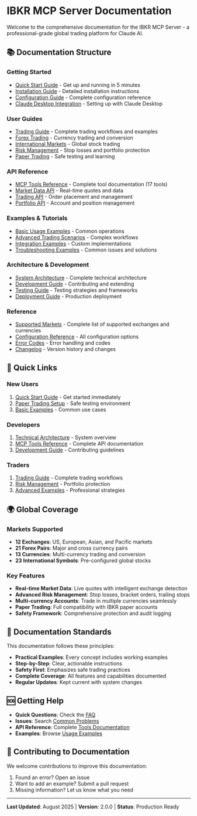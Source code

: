 # IBKR MCP Server Documentation

Welcome to the comprehensive documentation for the IBKR MCP Server - a professional-grade global trading platform for Claude AI.

## 📚 Documentation Structure

### **Getting Started**
- [Quick Start Guide](guides/quick-start.md) - Get up and running in 5 minutes
- [Installation Guide](guides/installation.md) - Detailed installation instructions
- [Configuration Guide](guides/configuration.md) - Complete configuration reference
- [Claude Desktop Integration](guides/claude-integration.md) - Setting up with Claude Desktop

### **User Guides**
- [Trading Guide](guides/trading.md) - Complete trading workflows and examples
- [Forex Trading](guides/forex.md) - Currency trading and conversion
- [International Markets](guides/international.md) - Global stock trading
- [Risk Management](guides/risk-management.md) - Stop losses and portfolio protection
- [Paper Trading](guides/paper-trading.md) - Safe testing and learning

### **API Reference**
- [MCP Tools Reference](api/tools.md) - Complete tool documentation (17 tools)
- [Market Data API](api/market-data.md) - Real-time quotes and data
- [Trading API](api/trading.md) - Order placement and management
- [Portfolio API](api/portfolio.md) - Account and position management

### **Examples & Tutorials**
- [Basic Usage Examples](examples/basic-usage.md) - Common operations
- [Advanced Trading Scenarios](examples/advanced-trading.md) - Complex workflows
- [Integration Examples](examples/integrations.md) - Custom implementations
- [Troubleshooting Examples](examples/troubleshooting.md) - Common issues and solutions

### **Architecture & Development**
- [System Architecture](architecture/system-architecture.md) - Complete technical architecture
- [Development Guide](guides/development.md) - Contributing and extending
- [Testing Guide](guides/testing.md) - Testing strategies and frameworks
- [Deployment Guide](../DEPLOYMENT_GUIDE.md) - Production deployment

### **Reference**
- [Supported Markets](reference/markets.md) - Complete list of supported exchanges and currencies
- [Configuration Reference](reference/configuration.md) - All configuration options
- [Error Codes](reference/errors.md) - Error handling and codes
- [Changelog](../CHANGELOG.md) - Version history and changes

## 🚀 Quick Links

### **New Users**
1. [Quick Start Guide](guides/quick-start.md) - Get started immediately
2. [Paper Trading Setup](guides/paper-trading.md) - Safe testing environment
3. [Basic Examples](examples/basic-usage.md) - Common use cases

### **Developers**
1. [Technical Architecture](../TECHNICAL_ARCHITECTURE.md) - System overview
2. [MCP Tools Reference](api/tools.md) - Complete API documentation
3. [Development Guide](guides/development.md) - Contributing guidelines

### **Traders**
1. [Trading Guide](guides/trading.md) - Complete trading workflows
2. [Risk Management](guides/risk-management.md) - Portfolio protection
3. [Advanced Examples](examples/advanced-trading.md) - Professional strategies

## 🌍 Global Coverage

### **Markets Supported**
- **12 Exchanges**: US, European, Asian, and Pacific markets
- **21 Forex Pairs**: Major and cross currency pairs
- **13 Currencies**: Multi-currency trading and conversion
- **23 International Symbols**: Pre-configured global stocks

### **Key Features**
- **Real-time Market Data**: Live quotes with intelligent exchange detection
- **Advanced Risk Management**: Stop losses, bracket orders, trailing stops
- **Multi-currency Accounts**: Trade in multiple currencies seamlessly
- **Paper Trading**: Full compatibility with IBKR paper accounts
- **Safety Framework**: Comprehensive protection and audit logging

## 📖 Documentation Standards

This documentation follows these principles:
- **Practical Examples**: Every concept includes working examples
- **Step-by-Step**: Clear, actionable instructions
- **Safety First**: Emphasizes safe trading practices
- **Complete Coverage**: All features and capabilities documented
- **Regular Updates**: Kept current with system changes

## 🆘 Getting Help

- **Quick Questions**: Check the [FAQ](guides/faq.md)
- **Issues**: Search [Common Problems](examples/troubleshooting.md)
- **API Reference**: Complete [Tools Documentation](api/tools.md)
- **Examples**: Browse [Usage Examples](examples/basic-usage.md)

## 📝 Contributing to Documentation

We welcome contributions to improve this documentation:
1. Found an error? Open an issue
2. Want to add an example? Submit a pull request
3. Missing information? Let us know what you need

---

**Last Updated**: August 2025 | **Version**: 2.0.0 | **Status**: Production Ready
